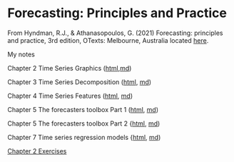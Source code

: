 # Forecasting: Principles and Practice

From Hyndman, R.J., & Athanasopoulos, G. (2021) Forecasting: principles and practice, 3rd edition, OTexts: Melbourne, Australia located [here](https://otexts.com/fpp3/index.html).

My notes

Chapter 2 Time Series Graphics ([html](docs/Chapter2.html),[md](docs/Chapter2.md))

Chapter 3 Time Series Decomposition ([html](docs/Chapter3.html), [md](docs/Chapter3.md))

Chapter 4 Time Series Features ([html](docs/Chapter4.html), [md](docs/Chapter4.md))

Chapter 5 The forecasters toolbox Part 1 ([html](docs/Chapter5.1.html), [md](docs/Chapter5.1.md))

Chapter 5 The forecasters toolbox Part 2 {[html](docs/Chapter5.2.html), [md](docs/Chapter5.2.md))

Chapter 7 Time series regression models {[html](docs/Chapter7.html), [md](docs/Chapter7.md))

[Chapter 2 Exercises](exercises/Ch2Exercises.md)